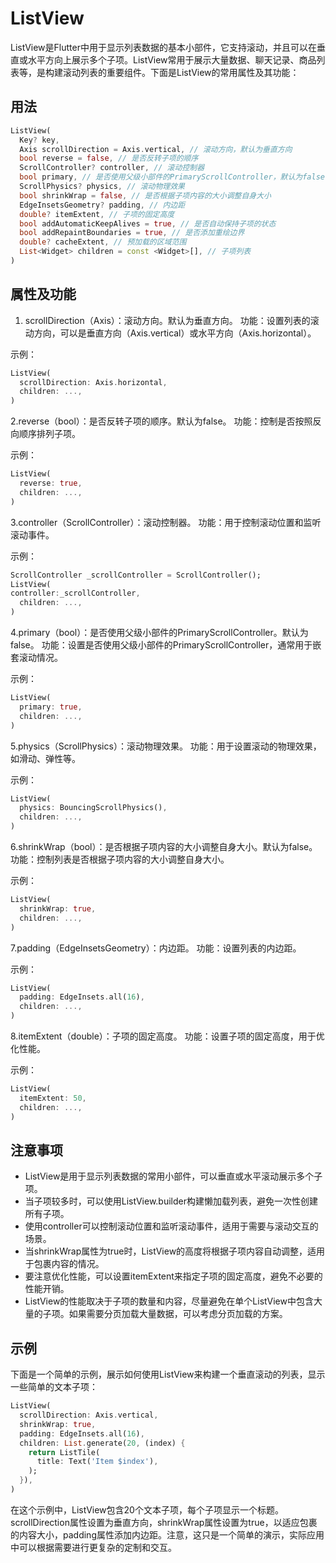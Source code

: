 # ListView

ListView是Flutter中用于显示列表数据的基本小部件，它支持滚动，并且可以在垂直或水平方向上展示多个子项。ListView常用于展示大量数据、聊天记录、商品列表等，是构建滚动列表的重要组件。下面是ListView的常用属性及其功能：

## 用法

```dart
ListView(
  Key? key,
  Axis scrollDirection = Axis.vertical, // 滚动方向，默认为垂直方向
  bool reverse = false, // 是否反转子项的顺序
  ScrollController? controller, // 滚动控制器
  bool primary, // 是否使用父级小部件的PrimaryScrollController，默认为false
  ScrollPhysics? physics, // 滚动物理效果
  bool shrinkWrap = false, // 是否根据子项内容的大小调整自身大小
  EdgeInsetsGeometry? padding, // 内边距
  double? itemExtent, // 子项的固定高度
  bool addAutomaticKeepAlives = true, // 是否自动保持子项的状态
  bool addRepaintBoundaries = true, // 是否添加重绘边界
  double? cacheExtent, // 预加载的区域范围
  List<Widget> children = const <Widget>[], // 子项列表
)
```

## 属性及功能

1. scrollDirection（Axis）：滚动方向。默认为垂直方向。
功能：设置列表的滚动方向，可以是垂直方向（Axis.vertical）或水平方向（Axis.horizontal）。

示例：

```dart
ListView(
  scrollDirection: Axis.horizontal,
  children: ...,
)
```

2.reverse（bool）：是否反转子项的顺序。默认为false。
功能：控制是否按照反向顺序排列子项。

示例：

```dart
ListView(
  reverse: true,
  children: ...,
)
```

3.controller（ScrollController）：滚动控制器。
功能：用于控制滚动位置和监听滚动事件。

示例：

```dart
ScrollController _scrollController = ScrollController();
ListView(
controller:_scrollController,
  children: ...,
)
```

4.primary（bool）：是否使用父级小部件的PrimaryScrollController。默认为false。
功能：设置是否使用父级小部件的PrimaryScrollController，通常用于嵌套滚动情况。

示例：

```dart
ListView(
  primary: true,
  children: ...,
)
```

5.physics（ScrollPhysics）：滚动物理效果。
功能：用于设置滚动的物理效果，如滑动、弹性等。

示例：

```dart
ListView(
  physics: BouncingScrollPhysics(),
  children: ...,
)
```

6.shrinkWrap（bool）：是否根据子项内容的大小调整自身大小。默认为false。
功能：控制列表是否根据子项内容的大小调整自身大小。

示例：

```dart
ListView(
  shrinkWrap: true,
  children: ...,
)
```

7.padding（EdgeInsetsGeometry）：内边距。
功能：设置列表的内边距。

示例：

```dart
ListView(
  padding: EdgeInsets.all(16),
  children: ...,
)
```

8.itemExtent（double）：子项的固定高度。
功能：设置子项的固定高度，用于优化性能。

示例：

```dart
ListView(
  itemExtent: 50,
  children: ...,
)
```

## 注意事项

- ListView是用于显示列表数据的常用小部件，可以垂直或水平滚动展示多个子项。
- 当子项较多时，可以使用ListView.builder构建懒加载列表，避免一次性创建所有子项。
- 使用controller可以控制滚动位置和监听滚动事件，适用于需要与滚动交互的场景。
- 当shrinkWrap属性为true时，ListView的高度将根据子项内容自动调整，适用于包裹内容的情况。
- 要注意优化性能，可以设置itemExtent来指定子项的固定高度，避免不必要的性能开销。
- ListView的性能取决于子项的数量和内容，尽量避免在单个ListView中包含大量的子项。如果需要分页加载大量数据，可以考虑分页加载的方案。

## 示例

下面是一个简单的示例，展示如何使用ListView来构建一个垂直滚动的列表，显示一些简单的文本子项：

```dart
ListView(
  scrollDirection: Axis.vertical,
  shrinkWrap: true,
  padding: EdgeInsets.all(16),
  children: List.generate(20, (index) {
    return ListTile(
      title: Text('Item $index'),
    );
  }),
)
```

在这个示例中，ListView包含20个文本子项，每个子项显示一个标题。scrollDirection属性设置为垂直方向，shrinkWrap属性设置为true，以适应包裹的内容大小，padding属性添加内边距。注意，这只是一个简单的演示，实际应用中可以根据需要进行更复杂的定制和交互。
